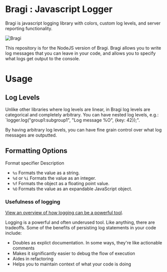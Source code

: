 # Bragi : Javascript Logger
Bragi is javascript logging library with colors, custom log levels, and server reporting functionality.

![Bragi](http://38.media.tumblr.com/tumblr_lcdao4PDgj1qbz35lo1_500.jpg)


This repository is for the NodeJS version of Bragi. Bragi allows you to write log messages that you can leave in your code, and allows you to specify what logs get output to the console.

# Usage

## Log Levels
Unlike other libraries where log levels are linear, in Bragi log levels are categorical and completely arbitrary. You can have nested log levels, e.g.: `logger.log("group1:subgroup1", "Log message %O", {key: 42});". 

By having arbitrary log levels, you can have fine grain control over what log messages are outputted. 

## Formatting Options
Format specifier    Description

* `%s`	Formats the value as a string.
* `%d` or `%i`	Formats the value as an integer.
* `%f`	Formats the object as a floating point value.
* `%O`	Formats the value as an expandable JavaScript object.

### Usefulness of logging

[View an overview of how logging can be a powerful tool](http://vasir.net/blog/development/how-logging-made-me-a-better-developer).

Logging is a powerful and often underused tool. Like anything, there are tradeoffs. Some of the benefits of persisting log statements in your code include:

* Doubles as explict documentation. In some ways, they're like actionable comments
* Makes it significantly easier to debug the flow of execution
* Aides in refactoring
* Helps you to maintain context of what your code is doing

